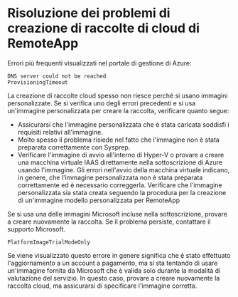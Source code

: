
<properties 
    pageTitle="Risolvere i problemi delle raccolte cloud RemoteApp - creazione"
    description="Informazioni su come risolvere i problemi relativi agli errori di creazione delle raccolte cloud di RemoteApp" 
    services="remoteapp" 
    documentationCenter="" 
    authors="vkbucha" 
    manager="mbaldwin" />

<tags 
    ms.service="remoteapp" 
    ms.workload="tbd" 
    ms.tgt_pltfrm="na" 
    ms.devlang="na" 
    ms.topic="article" 
    ms.date="08/12/2015" 
    ms.author="vikbucha" />



# Risoluzione dei problemi di creazione di raccolte di cloud di RemoteApp

Errori più frequenti visualizzati nel portale di gestione di Azure:

	DNS server could not be reached
	ProvisioningTimeout

La creazione di raccolte cloud spesso non riesce perché si usano immagini personalizzate. Se si verifica uno degli errori precedenti e si usa un'immagine personalizzata per creare la raccolta, verificare quanto segue:

- Assicurarsi che l'immagine personalizzata che è stata caricata soddisfi i requisiti relativi all'immagine. 
- Molto spesso il problema risiede nel fatto che l'immagine non è stata preparata correttamente con Sysprep.  
- Verificare l'immagine di avvio all'interno di Hyper-V o provare a creare una macchina virtuale IAAS direttamente nella sottoscrizione di Azure usando l'immagine. Gli errori nell'avvio della macchina virtuale indicano, in genere, che l'immagine personalizzata non è stata preparata correttamente ed è necessario correggerla. Verificare che l'immagine personalizzata sia stata creata seguendo la procedura per la creazione di un'immagine modello personalizzata per RemoteApp

Se si usa una delle immagini Microsoft incluse nella sottoscrizione, provare a creare nuovamente la raccolta. Se il problema persiste, contattare il supporto Microsoft.

	PlatformImageTrialModeOnly

Se viene visualizzato questo errore in genere significa che è stato effettuato l'aggiornamento a un account a pagamento, ma si sta tentando di usare un'immagine fornita da Microsoft che è valida solo durante la modalità di valutazione del servizio. In questo caso, provare a creare nuovamente la raccolta cloud, ma assicurarsi di specificare l'immagine corretta.
 

<!---HONumber=Oct15_HO3-->